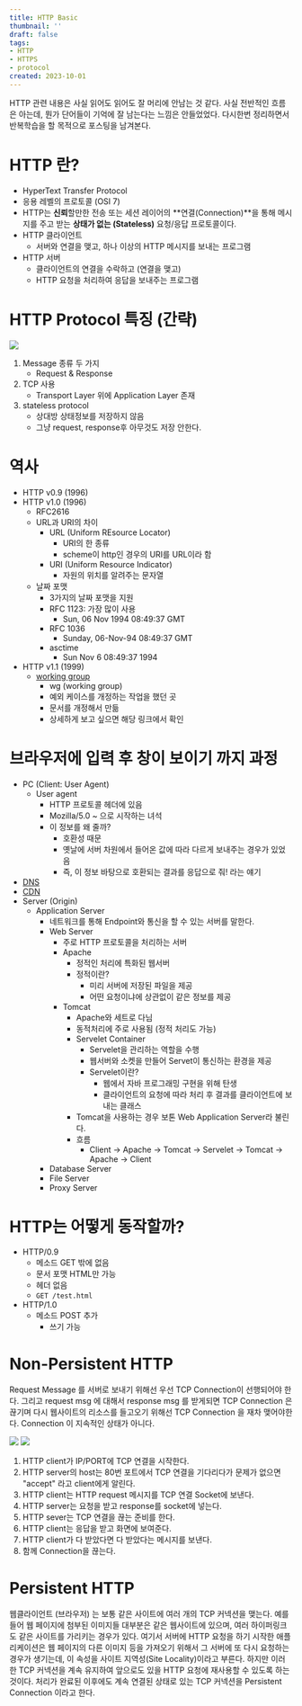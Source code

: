 ```yaml
---
title: HTTP Basic
thumbnail: ''
draft: false
tags:
- HTTP
- HTTPS
- protocol
created: 2023-10-01
---
```


HTTP 관련 내용은 사실 읽어도 읽어도 잘 머리에 안남는 것 같다. 사실 전반적인 흐름은 아는데, 뭔가 단어들이 기억에 잘 남는다는 느낌은 안들었었다. 다시한번 정리하면서 반복학습을 할 목적으로 포스팅을 남겨본다.

# HTTP 란?

* HyperText Transfer Protocol
* 응용 레벨의 프로토콜 (OSI 7)
* HTTP는 **신뢰**할만한 전송 또는 세션 레이어의 \*\*연결(Connection)\*\*을 통해 메시지를 주고 받는 **상태가 없는 (Stateless)** 요청/응답 프로토콜이다.
* HTTP 클라이언트
  * 서버와 연결을 맺고, 하나 이상의 HTTP 메시지를 보내는 프로그램
* HTTP 서버
  * 클라이언트의 연결을 수락하고 (연결을 맺고)
  * HTTP 요청을 처리하여 응답을 보내주는 프로그램

# HTTP Protocol 특징 (간략)

![](Pasted%20image%2020231004130726.png)

1. Message 종류 두 가지
   * Request & Response
1. TCP 사용
   * Transport Layer 위에 Application Layer 존재
1. stateless protocol
   * 상대방 상태정보를 저장하지 않음
   * 그냥 request, response후 아무것도 저장 안한다.

# 역사

* HTTP v0.9 (1996)
* HTTP v1.0 (1996)
  * RFC2616
  * URL과 URI의 차이
    * URL (Uniform REsource Locator)
      * URI의 한 종류
      * scheme이 http인 경우의 URI를 URL이라 함
    * URI (Uniform Resource Indicator)
      * 자원의 위치를 알려주는 문자열
  * 날짜 포맷
    * 3가지의 날짜 포맷을 지원
    * RFC 1123: 가장 많이 사용
      * Sun, 06 Nov 1994 08:49:37 GMT
    * RFC 1036
      * Sunday, 06-Nov-94 08:49:37 GMT
    * asctime
      * Sun Nov  6 08:49:37 1994
* HTTP v1.1 (1999)
  * [working group](http://httpwg.org)
    * wg (working group)
    * 예외 케이스를 개정하는 작업을 했던 곳
    * 문서를 개정해서 만듦
    * 상세하게 보고 싶으면 해당 링크에서 확인

# 브라우저에 입력 후 창이 보이기 까지 과정

* PC (Client: User Agent)
  * User agent
    * HTTP 프로토콜 헤더에 있음
    * Mozilla/5.0 ~ 으로 시작하는 녀석
    * 이 정보를 왜 줄까?
      * 호환성 때문
      * 옛날에 서버 차원에서 들어온 값에 따라 다르게 보내주는 경우가 있었음
      * 즉, 이 정보 바탕으로 호환되는 결과를 응답으로 줘! 라는 얘기
* [DNS](DNS.md)
* [CDN](CDN.md)
* Server (Origin)
  * Application Server
    * 네트워크를 통해 Endpoint와 통신을 할 수 있는 서버를 말한다.
    * Web Server
      * 주로 HTTP 프로토콜을 처리하는 서버
      * Apache
        * 정적인 처리에 특화된 웹서버
        * 정적이란?
          * 미리 서버에 저장된 파일을 제공
          * 어떤 요청이냐에 상관없이 같은 정보를 제공
      * Tomcat
        * Apache와 세트로 다님
        * 동적처리에 주로 사용됨 (정적 처리도 가능)
        * Servelet Container
          * Servelet을 관리하는 역할을 수행
          * 웹서버와 소켓을 만들어 Servet이 통신하는 환경을 제공
          * Servelet이란?
            * 웹에서 자바 프로그래밍 구현을 위해 탄생
            * 클라이언트의 요청에 따라 처리 후 결과를 클라이언트에 보내는 클래스
        * Tomcat을 사용하는 경우 보톤 Web Application Server라 불린다.
        * 흐름
          * Client -> Apache -> Tomcat -> Servelet -> Tomcat -> Apache -> Client
    * Database Server
    * File Server
    * Proxy Server

# HTTP는 어떻게 동작할까?

* HTTP/0.9
  * 메소드 GET 밖에 없음
  * 문서 포맷 HTML만 가능
  * 헤더 없음
  * `GET /test.html`
* HTTP/1.0
  * 메소드 POST 추가
    * 쓰기 가능

# Non-Persistent HTTP

Request Message 를 서버로 보내기 위해선 우선 TCP Connection이 선행되어야 한다. 그리고 request msg 에 대해서 response msg 를 받게되면 TCP Connection 은 끊기며 다시 웹사이트의 리소스를 들고오기 위해선 TCP Connection 을 재차 맺어야한다. Connection 이 지속적인 상태가 아니다.

![](Pasted%20image%2020231004130805.png)
![](Pasted%20image%2020231004131254.png)

1. HTTP client가 IP/PORT에 TCP 연결을 시작한다.
1. HTTP server의 host는 80번 포트에서 TCP 연결을 기다리다가 문제가 없으면 "accept" 라고 client에게 알린다.
1. HTTP client는 HTTP request 메시지를 TCP 연결 Socket에 보낸다.
1. HTTP server는 요청을 받고 response를 socket에 넣는다.
1. HTTP sever는 TCP 연결을 끊는 준비를 한다.
1. HTTP client는 응답을 받고 화면에 보여준다.
1. HTTP client가 다 받았다면 다 받았다는 메시지를 보낸다.
1. 함께 Connection을 끊는다.

# Persistent HTTP

웹클라이언트 (브라우저) 는 보통 같은 사이트에 여러 개의 TCP 커넥션을 맺는다. 예를 들어 웹 페이지에 첨부된 이미지들 대부분은 같은 웹사이트에 있으며, 여러 하이퍼링크도 같은 사이트를 가리키는 경우가 있다. 여기서 서버에 HTTP 요청을 하기 시작한 애플리케이션은 웹 페이지의 다른 이미지 등을 가져오기 위해서 그 서버에 또 다시 요청하는 경우가 생기는데, 이 속성을 사이트 지역성(Site Locality)이라고 부른다. 하지만 이러한 TCP 커넥션을 계속 유지하여 앞으로도 있을 HTTP 요청에 재사용할 수 있도록 하는 것이다. 처리가 완료된 이후에도 계속 연결된 상태로 있는 TCP 커넥션을 Persistent Connection 이라고 한다.
